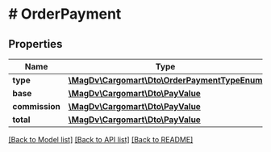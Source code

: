 # # OrderPayment

## Properties

Name | Type | Description | Notes
------------ | ------------- | ------------- | -------------
**type** | [**\MagDv\Cargomart\Dto\OrderPaymentTypeEnum**](OrderPaymentTypeEnum.md) |  |
**base** | [**\MagDv\Cargomart\Dto\PayValue**](PayValue.md) |  | [optional]
**commission** | [**\MagDv\Cargomart\Dto\PayValue**](PayValue.md) |  | [optional]
**total** | [**\MagDv\Cargomart\Dto\PayValue**](PayValue.md) |  |

[[Back to Model list]](../../README.md#models) [[Back to API list]](../../README.md#endpoints) [[Back to README]](../../README.md)
